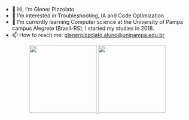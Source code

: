 - 👋 Hi, I’m Glener Pizzolato
- 👀 I’m interested in Troubleshooting, IA and Code Optimization
- 🌱 I’m currently learning Computer science at the University of Pampa campus Alegrete (Brasil-RS), I started my studies in 2018.
- 📫 How to reach me: glenerpizzolato.aluno@unipampa.edu.br

<div align="center">
  <a href="https://github.com/glener10">
  <img height="180em" src="https://github-readme-stats.vercel.app/api?username=glener10&show_icons=true&theme=dark&include_all_commits=true&count_private=true"/>
  <img height="180em" src="https://github-readme-stats.vercel.app/api/top-langs/?username=glener10&layout=compact&langs_count=7&theme=dark"/>
</div>
